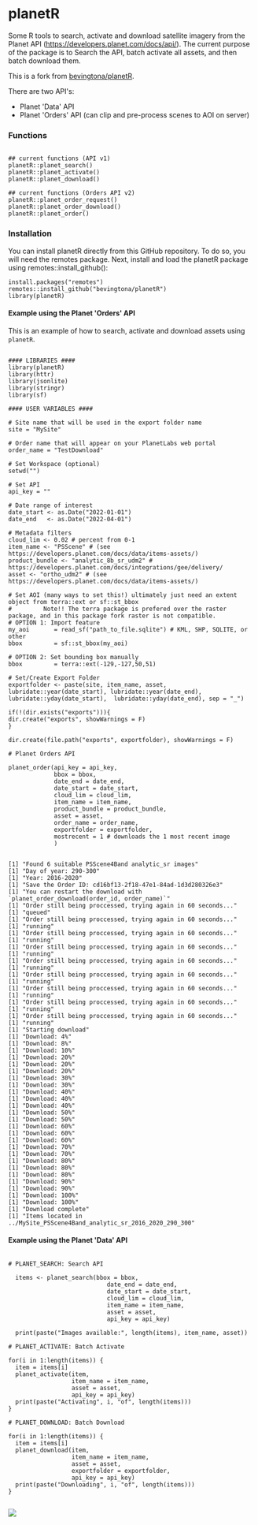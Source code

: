# planetR

Some R tools to search, activate and download satellite imagery from the Planet API (https://developers.planet.com/docs/api/). The current purpose of the package is to Search the API, batch activate all assets, and then batch download them. 

This is a fork from [bevingtona/planetR](https://github.com/bevingtona/planetR).

There are two API's: 
- Planet 'Data' API
- Planet 'Orders' API (can clip and pre-process scenes to AOI on server)

### Functions

```{r functions}

## current functions (API v1)
planetR::planet_search()
planetR::planet_activate()
planetR::planet_download()

## current functions (Orders API v2)
planetR::planet_order_request()
planetR::planet_order_download()
planetR::planet_order()

```

### Installation

You can install planetR directly from this GitHub repository. To do so, you will need the remotes package. Next, install and load the planetR package using remotes::install_github():

```{r installation}
install.packages("remotes")
remotes::install_github("bevingtona/planetR")
library(planetR)
```

#### Example using the Planet 'Orders' API

This is an example of how to search, activate and download assets using `planetR`.

```{r example}

#### LIBRARIES ####
library(planetR)
library(httr)
library(jsonlite)
library(stringr)
library(sf)

#### USER VARIABLES ####

# Site name that will be used in the export folder name
site = "MySite"

# Order name that will appear on your PlanetLabs web portal
order_name = "TestDownload"

# Set Workspace (optional)
setwd("")

# Set API
api_key = "" 

# Date range of interest
date_start <- as.Date("2022-01-01")
date_end   <- as.Date("2022-04-01")

# Metadata filters
cloud_lim <- 0.02 # percent from 0-1
item_name <- "PSScene" # (see https://developers.planet.com/docs/data/items-assets/)
product_bundle <- "analytic_8b_sr_udm2" # https://developers.planet.com/docs/integrations/gee/delivery/
asset <- "ortho_udm2" # (see https://developers.planet.com/docs/data/items-assets/)

# Set AOI (many ways to set this!) ultimately just need an extent object from terra::ext or sf::st_bbox
#         Note!! The terra package is prefered over the raster package, and in this package fork raster is not compatible.
# OPTION 1: Import feature
my_aoi       = read_sf("path_to_file.sqlite") # KML, SHP, SQLITE, or other
bbox         = sf::st_bbox(my_aoi)

# OPTION 2: Set bounding box manually
bbox         = terra::ext(-129,-127,50,51)

# Set/Create Export Folder
exportfolder <- paste(site, item_name, asset, lubridate::year(date_start), lubridate::year(date_end),  lubridate::yday(date_start),  lubridate::yday(date_end), sep = "_")

if(!(dir.exists("exports"))){
dir.create("exports", showWarnings = F)
}

dir.create(file.path("exports", exportfolder), showWarnings = F)

# Planet Orders API

planet_order(api_key = api_key, 
             bbox = bbox, 
             date_end = date_end,
             date_start = date_start,
             cloud_lim = cloud_lim, 
             item_name = item_name, 
             product_bundle = product_bundle,
             asset = asset,
             order_name = order_name,
             exportfolder = exportfolder,
             mostrecent = 1 # downloads the 1 most recent image
             )
             

[1] "Found 6 suitable PSScene4Band analytic_sr images"
[1] "Day of year: 290-300"
[1] "Year: 2016-2020"
[1] "Save the Order ID: cd16bf13-2f18-47e1-84ad-1d3d280326e3"
[1] "You can restart the download with `planet_order_download(order_id, order_name)`"
[1] "Order still being proccessed, trying again in 60 seconds..."
[1] "queued"
[1] "Order still being proccessed, trying again in 60 seconds..."
[1] "running"
[1] "Order still being proccessed, trying again in 60 seconds..."
[1] "running"
[1] "Order still being proccessed, trying again in 60 seconds..."
[1] "running"
[1] "Order still being proccessed, trying again in 60 seconds..."
[1] "running"
[1] "Order still being proccessed, trying again in 60 seconds..."
[1] "running"
[1] "Order still being proccessed, trying again in 60 seconds..."
[1] "running"
[1] "Order still being proccessed, trying again in 60 seconds..."
[1] "running"
[1] "Order still being proccessed, trying again in 60 seconds..."
[1] "running"
[1] "Starting download"
[1] "Download: 4%"
[1] "Download: 8%"
[1] "Download: 10%"
[1] "Download: 20%"
[1] "Download: 20%"
[1] "Download: 20%"
[1] "Download: 30%"
[1] "Download: 30%"
[1] "Download: 40%"
[1] "Download: 40%"
[1] "Download: 40%"
[1] "Download: 50%"
[1] "Download: 50%"
[1] "Download: 60%"
[1] "Download: 60%"
[1] "Download: 60%"
[1] "Download: 70%"
[1] "Download: 70%"
[1] "Download: 80%"
[1] "Download: 80%"
[1] "Download: 80%"
[1] "Download: 90%"
[1] "Download: 90%"
[1] "Download: 100%"
[1] "Download: 100%"
[1] "Download complete"
[1] "Items located in ../MySite_PSScene4Band_analytic_sr_2016_2020_290_300"

```

#### Example using the Planet 'Data' API

```{r example_v1}

# PLANET_SEARCH: Search API

  items <- planet_search(bbox = bbox,
                            date_end = date_end,
                            date_start = date_start,
                            cloud_lim = cloud_lim,
                            item_name = item_name,
                            asset = asset,
                            api_key = api_key)
              
  print(paste("Images available:", length(items), item_name, asset))

# PLANET_ACTIVATE: Batch Activate 

for(i in 1:length(items)) {
  item = items[i]
  planet_activate(item,
                  item_name = item_name,
                  asset = asset,
                  api_key = api_key)
  print(paste("Activating", i, "of", length(items)))
}

# PLANET_DOWNLOAD: Batch Download 

for(i in 1:length(items)) {
  item = items[i]
  planet_download(item,
                  item_name = item_name,
                  asset = asset,
                  exportfolder = exportfolder,
                  api_key = api_key)
  print(paste("Downloading", i, "of", length(items)))
}
  
```
![](images/download_example.png)


